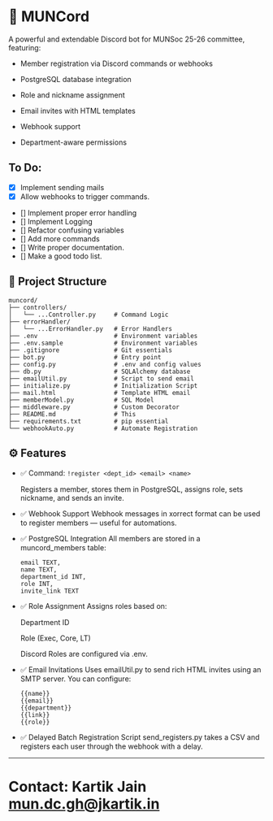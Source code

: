 # 🧠 MUNCord

A powerful and extendable Discord bot for MUNSoc 25-26 committee, featuring:

- Member registration via Discord commands or webhooks

- PostgreSQL database integration

- Role and nickname assignment

- Email invites with HTML templates

- Webhook support

- Department-aware permissions


## To Do:

- [x] Implement sending mails
- [x] Allow webhooks to trigger commands.
- [] Implement proper error handling
- [] Implement Logging
- [] Refactor confusing variables
- [] Add more commands
- [] Write proper documentation.
- [] Make a good todo list. 

## 📁 Project Structure

```
muncord/
├── controllers/
│   └── ...Controller.py     # Command Logic
├── errorHandler/
│   └── ...ErrorHandler.py   # Error Handlers
├── .env                     # Environment variables
├── .env.sample              # Environment variables
├── .gitignore               # Git essentials
├── bot.py                   # Entry point
├── config.py                # .env and config values
├── db.py                    # SQLAlchemy database
├── emailUtil.py             # Script to send email
├── initialize.py            # Initialization Script
├── mail.html                # Template HTML email
├── memberModel.py           # SQL Model
├── middleware.py            # Custom Decorator
├── README.md                # This
├── requirements.txt         # pip essential
└── webhookAuto.py           # Automate Registration
```

## ⚙️ Features

- ✅ Command: `!register <dept_id> <email> <name>`

    Registers a member, stores them in PostgreSQL, assigns role, sets nickname, and sends an invite.

- ✅ Webhook Support
    Webhook messages in xorrect format can be used to register members — useful for automations.

- ✅ PostgreSQL Integration
All members are stored in a muncord_members table:

    ```
    email TEXT,
    name TEXT,
    department_id INT,
    role INT,
    invite_link TEXT
    ```

- ✅ Role Assignment
Assigns roles based on:

    Department ID

    Role (Exec, Core, LT)

    Discord Roles are configured via .env.

- ✅ Email Invitations
Uses emailUtil.py to send rich HTML invites using an SMTP server. You can configure:

    ```
    {{name}}
    {{email}}
    {{department}}
    {{link}}
    {{role}}
    ```

- ✅ Delayed Batch Registration
Script send_registers.py takes a CSV and registers each user through the webhook with a delay.

---

# Contact: Kartik Jain <mun.dc.gh@jkartik.in>
